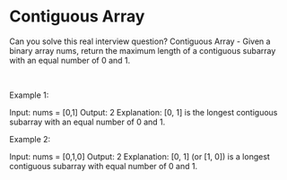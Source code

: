 # Contiguous Array

Can you solve this real interview question? Contiguous Array - Given a binary array nums, return the maximum length of a contiguous subarray with an equal number of 0 and 1.

 

Example 1:


Input: nums = [0,1]
Output: 2
Explanation: [0, 1] is the longest contiguous subarray with an equal number of 0 and 1.


Example 2:


Input: nums = [0,1,0]
Output: 2
Explanation: [0, 1] (or [1, 0]) is a longest contiguous subarray with equal number of 0 and 1.